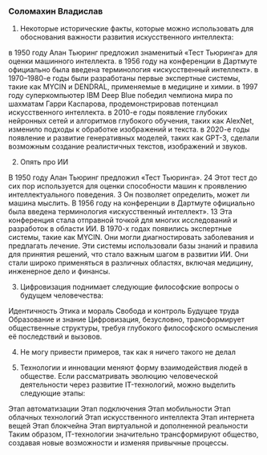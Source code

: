 ### Соломахин Владислав
1) Некоторые исторические факты, которые можно использовать для обоснования важности развития искусственного интеллекта:

в 1950 году Алан Тьюринг предложил знаменитый «Тест Тьюринга» для оценки машинного интеллекта. 
в 1956 году на конференции в Дартмуте официально была введена терминология «искусственный интеллект». 
в 1970–1980-е годы были разработаны первые экспертные системы, такие как MYCIN и DENDRAL, применяемые в медицине и химии. 
в 1997 году суперкомпьютер IBM Deep Blue победил чемпиона мира по шахматам Гарри Каспарова, продемонстрировав потенциал искусственного интеллекта. 
в 2010-е годы появление глубоких нейронных сетей и алгоритмов глубокого обучения, таких как AlexNet, изменило подходы к обработке изображений и текста. 
в 2020-е годы появление и развитие генеративных моделей, таких как GPT-3, сделали возможным создание реалистичных текстов, изображений и звуков.


2) Опять про ИИ

В 1950 году Алан Тьюринг предложил «Тест Тьюринга». 24 Этот тест до сих пор используется для оценки способности машин к проявлению интеллектуального поведения. 3 Он позволяет определить, может ли машина мыслить. 
В 1956 году на конференции в Дартмуте официально была введена терминология «искусственный интеллект». 13 Эта конференция стала отправной точкой для многих исследований и разработок в области ИИ. 
В 1970-х годах появились экспертные системы, такие как MYCIN. Они могли диагностировать заболевания и предлагать лечение. Эти системы использовали базы знаний и правила для принятия решений, что стало важным шагом в развитии ИИ. Они стали широко применяться в различных областях, включая медицину, инженерное дело и финансы.
 

3) Цифровизация поднимает следующие философские вопросы о будущем человечества:

Идентичность 
Этика и мораль 
Свобода и контроль 
Будущее труда 
Образование и знание
Цифровизация, безусловно, трансформирует общественные структуры, требуя глубокого философского осмысления её последствий и вызовов.


4) Не могу привести примеров, так как я ничего такого не делал


5) Технологии и инновации меняют форму взаимодействия людей в обществе. Если рассматривать эволюцию человеческой деятельности через развитие IT-технологий, можно выделить следующие этапы:

Этап автоматизации
Этап подключения
Этап мобильности
Этап облачных технологий
Этап искусственного интеллекта
Этап интернета вещей 
Этап блокчейна
Этап виртуальной и дополненной реальности
Таким образом, IT-технологии значительно трансформируют общество, создавая новые возможности и изменяя привычные процессы.
   
